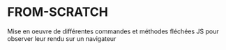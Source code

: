 # FROM-SCRATCH

Mise en oeuvre de différentes commandes et méthodes fléchées JS pour observer leur rendu sur un navigateur
